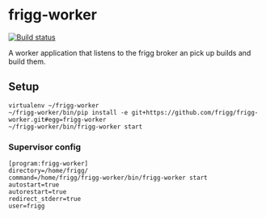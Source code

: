 # frigg-worker
[![Build status](https://ci.frigg.io/badges/frigg/frigg-worker/)](https://ci.frigg.io/frigg/frigg-worker/)

A worker application that listens to the frigg broker an pick up builds and build them.

## Setup
```
virtualenv ~/frigg-worker
~/frigg-worker/bin/pip install -e git+https://github.com/frigg/frigg-worker.git#egg=frigg-worker
~/frigg-worker/bin/frigg-worker start
```

### Supervisor config
```
[program:frigg-worker]
directory=/home/frigg/
command=/home/frigg/frigg-worker/bin/frigg-worker start
autostart=true
autorestart=true
redirect_stderr=true
user=frigg
```
